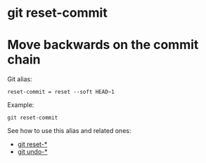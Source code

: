 # git reset-commit

# Move backwards on the commit chain

Git alias:

```git
reset-commit = reset --soft HEAD~1
```

Example:

```shell
git reset-commit
```

See how to use this alias and related ones:

* [git reset-*](../git-reset)
* [git undo-*](../git-undo)
